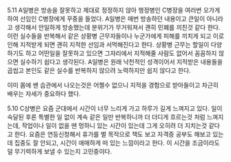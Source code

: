 5.11
A일병은 방송을 잘못하고 제대로 정정하지 않아 행정병인 C병장을 여러번 오가게하여 선임인 C병장에게 꾸중을 들었다.
A일병은 매번 방송하던 내용이고 큰일이 아니라고 생각해서 안일하게 방송했는데 분위기가 무거워져서 괜히 민폐를 끼친것 같다 한다.
이런 실수들을 반복해서 같은 상황병 근무자들이나 누군가에게 피해를 끼치게 되고 이로인해 지적받게 되면 괜히 지적한 선임과 서먹해진다고 한다.
상황병 근무는 할일이 다양하기도 하고 어떤일을 잘못하고 있으면 그자리에서 지적해줄 사람도 없어서 꼼꼼하지 않으면 실수하기 쉽다고 생각된다.
A일병은 원래 낙천적인 성격이어서 지적받은 내용들을 곱씹고 본인도 같은 실수를 반복하지 않으려 노력하지만 쉽지 않다고 한다.

이미 몸에 밴 습관에서 나오는것은 어쩔수 없으니 지적을 경험으로 받아들이고 차근히 배우는 자세가 중요하다 했다.

5.10
C상병은 요즘 군대에서 시간이 너무 느리게 가고 하루가 길게 느껴지고 있다.
일이 숙달된 후론 특별한 일 없이 계속 같은 일만 반복하니까 더 더디게 흐르는것 처럼 느껴지는데,
작업이나 일이 없을 땐 멍하니 있는 시간이 있는데 그게 오히려 더 지치는것 같다고 한다.
요즘은 연등신청해서 휴가를 벌 목적으로 책도 보고 자격증 공부도 해보고 있는데 집중도 잘 안되고, 시간이 애매하게 떠 있는 느낌이라고 한다.
이 시간을 조금이라도 덜 무기력하게 보낼 수 있는지 고민중이다.